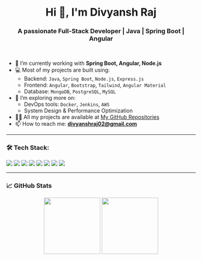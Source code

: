 <h1 align="center">Hi 👋, I'm Divyansh Raj</h1>
<h3 align="center">A passionate Full-Stack Developer | Java | Spring Boot | Angular</h3>

<br/>

- 🌱 I’m currently working with **Spring Boot, Angular, Node.js**
- 💻 Most of my projects are built using:
  - Backend: `Java`, `Spring Boot`, `Node.js`, `Express.js`
  - Frontend: `Angular`, `Bootstrap`, `Tailwind`, `Angular Material`
  - Database: `MongoDB`, `PostgreSQL`, `MySQL`
- 🚀 I’m exploring more on:
  - DevOps tools: `Docker`, `Jenkins`, `AWS`
  - System Design & Performance Optimization
- 👨‍💻 All my projects are available at [My GitHub Repositories](https://github.com/02Raj?tab=repositories)
- 📫 How to reach me: **divyanshraj02@gmail.com**

---

### 🛠️ Tech Stack:
<p>
  <img src="https://img.shields.io/badge/Java-ED8B00?style=for-the-badge&logo=java&logoColor=white"/>
  <img src="https://img.shields.io/badge/SpringBoot-6DB33F?style=for-the-badge&logo=springboot&logoColor=white"/>
  <img src="https://img.shields.io/badge/Angular-DD0031?style=for-the-badge&logo=angular&logoColor=white"/>
  <img src="https://img.shields.io/badge/Node.js-339933?style=for-the-badge&logo=nodedotjs&logoColor=white"/>
  <img src="https://img.shields.io/badge/Express.js-404D59?style=for-the-badge"/>
  <img src="https://img.shields.io/badge/PostgreSQL-316192?style=for-the-badge&logo=postgresql&logoColor=white"/>
  <img src="https://img.shields.io/badge/MongoDB-4EA94B?style=for-the-badge&logo=mongodb&logoColor=white"/>
  <img src="https://img.shields.io/badge/Docker-2496ED?style=for-the-badge&logo=docker&logoColor=white"/>
</p>

---

### 📈 GitHub Stats
<p align="center">
  <img src="https://github-readme-stats.vercel.app/api?username=02Raj&show_icons=true&theme=tokyonight" height="150"/>
  <img src="https://github-readme-stats.vercel.app/api/top-langs/?username=02Raj&layout=compact&theme=tokyonight" height="150"/>
</p>
